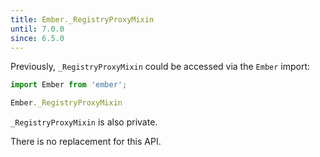 ```yaml
---
title: Ember._RegistryProxyMixin
until: 7.0.0
since: 6.5.0
---
```



Previously, `_RegistryProxyMixin` could be accessed via the `Ember` import:
```js
import Ember from 'ember';

Ember._RegistryProxyMixin
```
`_RegistryProxyMixin` is also private.

There is no replacement for this API.
